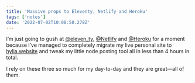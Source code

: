 ```yaml
---
title: 'Massive props to Eleventy, Netlify and Heroku'
tags: ['notes'] 
date: '2022-07-02T10:08:50.278Z'
---
```

I’m just going to gush at [@eleven_ty](//twitter.com/eleven_ty), [@Netlify](//twitter.com/Netlify) and [@Heroku](//twitter.com/Heroku) for a moment because I’ve managed to completely migrate my live personal site to [hylia.website](https://hylia.website) and tweak my little node posting tool all in less than 4 hours in total.

I rely on these three so much for my day-to-day and they are great—all of them.  
